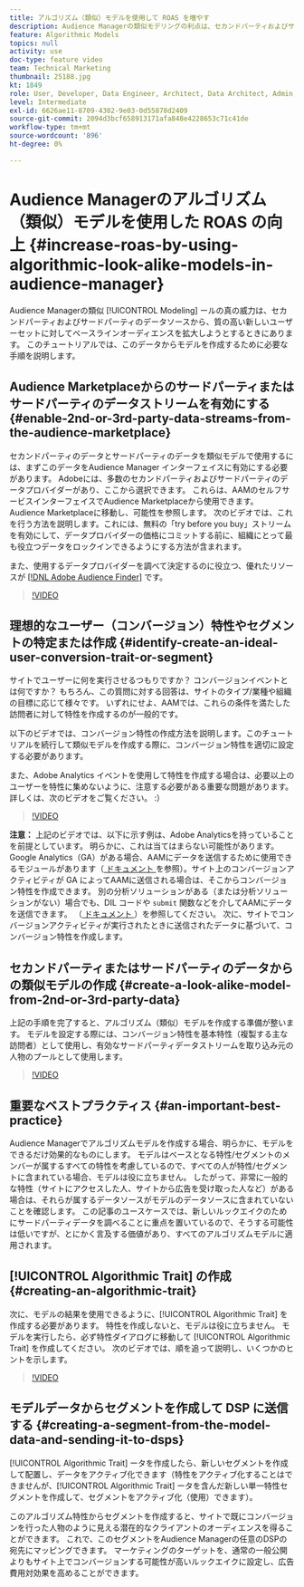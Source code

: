 ```yaml
---
title: アルゴリズム（類似）モデルを使用して ROAS を増やす
description: Audience Managerの類似モデリングの利点は、セカンドパーティおよびサードパーティのデータソースを使用する、まったく新しい質の高いユーザーセットに対して、ベースラインオーディエンスを拡大しようとするときです。 このチュートリアルでは、このデータからモデルを作成する手順を説明します。
feature: Algorithmic Models
topics: null
activity: use
doc-type: feature video
team: Technical Marketing
thumbnail: 25188.jpg
kt: 1849
role: User, Developer, Data Engineer, Architect, Data Architect, Admin, Leader
level: Intermediate
exl-id: 6626ae11-8709-4302-9e03-0d55878d2409
source-git-commit: 2094d3bcf658913171afa848e4228653c71c41de
workflow-type: tm+mt
source-wordcount: '896'
ht-degree: 0%

---
```


# Audience Managerのアルゴリズム（類似）モデルを使用した ROAS の向上 {#increase-roas-by-using-algorithmic-look-alike-models-in-audience-manager}

Audience Managerの類似 [!UICONTROL Modeling] ールの真の威力は、セカンドパーティおよびサードパーティのデータソースから、質の高い新しいユーザーセットに対してベースラインオーディエンスを拡大しようとするときにあります。 このチュートリアルでは、このデータからモデルを作成するために必要な手順を説明します。

## Audience Marketplaceからのサードパーティまたはサードパーティのデータストリームを有効にする {#enable-2nd-or-3rd-party-data-streams-from-the-audience-marketplace}

セカンドパーティのデータとサードパーティのデータを類似モデルで使用するには、まずこのデータをAudience Manager インターフェイスに有効にする必要があります。 Adobeには、多数のセカンドパーティおよびサードパーティのデータプロバイダーがあり、ここから選択できます。 これらは、AAMのセルフサービスインターフェイスでAudience Marketplaceから使用できます。 Audience Marketplaceに移動し、可能性を参照します。 次のビデオでは、これを行う方法を説明します。これには、無料の「try before you buy」ストリームを有効にして、データプロバイダーの価格にコミットする前に、組織にとって最も役立つデータをロックインできるようにする方法が含まれます。

また、使用するデータプロバイダーを調べて決定するのに役立つ、優れたリソースが [[!DNL Adobe Audience Finder]](https://www.adobe-audience-finder.com/) です。

>[!VIDEO](https://video.tv.adobe.com/v/25188/?quality=12)

## 理想的なユーザー（コンバージョン）特性やセグメントの特定または作成 {#identify-create-an-ideal-user-conversion-trait-or-segment}

サイトでユーザーに何を実行させるつもりですか？ コンバージョンイベントとは何ですか？ もちろん、この質問に対する回答は、サイトのタイプ/業種や組織の目標に応じて様々です。 いずれにせよ、AAMでは、これらの条件を満たした訪問者に対して特性を作成するのが一般的です。

以下のビデオでは、コンバージョン特性の作成方法を説明します。このチュートリアルを続行して類似モデルを作成する際に、コンバージョン特性を適切に設定する必要があります。

また、Adobe Analytics イベントを使用して特性を作成する場合は、必要以上のユーザーを特性に集めないように、注意する必要がある重要な問題があります。 詳しくは、次のビデオをご覧ください。 :）

>[!VIDEO](https://video.tv.adobe.com/v/23431/?quality=12)

**注意：** 上記のビデオでは、以下に示す例は、Adobe Analyticsを持っていることを前提としています。 明らかに、これは当てはまらない可能性があります。 Google Analytics（GA）がある場合、AAMにデータを送信するために使用できるモジュールがあります（[ ドキュメント ](https://experienceleague.adobe.com/docs/audience-manager/user-guide/dil-api/dil-modules.html?lang=ja) を参照）。サイト上のコンバージョンアクティビティが GA によってAAMに送信される場合は、そこからコンバージョン特性を作成できます。 別の分析ソリューションがある（または分析ソリューションがない）場合でも、DIL コードや `submit` 関数などを介してAAMにデータを送信できます。 （[ ドキュメント ](https://experienceleague.adobe.com/docs/audience-manager/user-guide/dil-api/dil-overview.html?lang=ja)）を参照してください。 次に、サイトでコンバージョンアクティビティが実行されたときに送信されたデータに基づいて、コンバージョン特性を作成します。

## セカンドパーティまたはサードパーティのデータからの類似モデルの作成 {#create-a-look-alike-model-from-2nd-or-3rd-party-data}

上記の手順を完了すると、アルゴリズム（類似）モデルを作成する準備が整います。 モデルを設定する際には、コンバージョン特性を基本特性（複製する主な訪問者）として使用し、有効なサードパーティデータストリームを取り込み元の人物のプールとして使用します。

>[!VIDEO](https://video.tv.adobe.com/v/25190/?quality-12)

## 重要なベストプラクティス {#an-important-best-practice}

Audience Managerでアルゴリズムモデルを作成する場合、明らかに、モデルをできるだけ効果的なものにします。 モデルはベースとなる特性/セグメントのメンバーが属するすべての特性を考慮しているので、すべての人が特性/セグメントに含まれている場合、モデルは役に立ちません。 したがって、非常に一般的な特性（サイトにアクセスした人、サイトから広告を受け取った人など）がある場合は、それらが属するデータソースがモデルのデータソースに含まれていないことを確認します。 この記事のユースケースでは、新しいルックエイクのためにサードパーティデータを調べることに重点を置いているので、そうする可能性は低いですが、とにかく言及する価値があり、すべてのアルゴリズムモデルに適用されます。

## [!UICONTROL Algorithmic Trait] の作成 {#creating-an-algorithmic-trait}

次に、モデルの結果を使用できるように、[!UICONTROL Algorithmic Trait] を作成する必要があります。 特性を作成しないと、モデルは役に立ちません。 モデルを実行したら、必ず特性ダイアログに移動して [!UICONTROL Algorithmic Trait] を作成してください。 次のビデオでは、順を追って説明し、いくつかのヒントを示します。

>[!VIDEO](https://video.tv.adobe.com/v/25191/?quality=12)

## モデルデータからセグメントを作成して DSP に送信する {#creating-a-segment-from-the-model-data-and-sending-it-to-dsps}

[!UICONTROL Algorithmic Trait] ータを作成したら、新しいセグメントを作成して配置し、データをアクティブ化できます（特性をアクティブ化することはできませんが、[!UICONTROL Algorithmic Trait] ータを含んだ新しい単一特性セグメントを作成して、セグメントをアクティブ化（使用）できます）。

このアルゴリズム特性からセグメントを作成すると、サイトで既にコンバージョンを行った人物のように見える潜在的なクライアントのオーディエンスを得ることができます。 これで、このセグメントをAudience Managerの任意のDSPの宛先にマッピングできます。 マーケティングのターゲットを、通常の一般公開よりもサイト上でコンバージョンする可能性が高いルックエイクに設定し、広告費用対効果を高めることができます。
